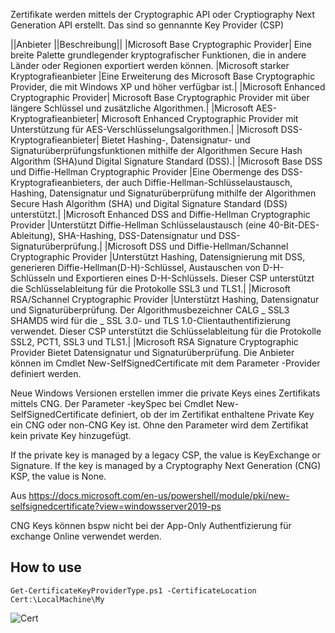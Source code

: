 Zertifikate werden mittels der Cryptographic API oder Cryptiography Next Generation API erstellt.
Das sind so gennannte Key Provider (CSP)

||Anbieter	||Beschreibung||
|Microsoft Base Cryptographic Provider|	Eine breite Palette grundlegender kryptografischer Funktionen, die in andere Länder oder Regionen exportiert werden können.
|Microsoft starker Kryptografieanbieter	|Eine Erweiterung des Microsoft Base Cryptographic Provider, die mit Windows XP und höher verfügbar ist.|
|Microsoft Enhanced Cryptographic Provider|	Microsoft Base Cryptographic Provider mit über längere Schlüssel und zusätzliche Algorithmen.|
|Microsoft AES-Kryptografieanbieter|	Microsoft Enhanced Cryptographic Provider mit Unterstützung für AES-Verschlüsselungsalgorithmen.|
|Microsoft DSS-Kryptografieanbieter|	Bietet Hashing-, Datensignatur- und Signaturüberprüfungsfunktionen mithilfe der Algorithmen Secure Hash Algorithm (SHA)und Digital Signature Standard (DSS).|
|Microsoft Base DSS und Diffie-Hellman Cryptographic Provider	|Eine Obermenge des DSS-Kryptografieanbieters, der auch Diffie-Hellman-Schlüsselaustausch, Hashing, Datensignatur und Signaturüberprüfung mithilfe der Algorithmen Secure Hash Algorithm (SHA) und Digital Signature Standard (DSS) unterstützt.|
|Microsoft Enhanced DSS and Diffie-Hellman Cryptographic Provider	|Unterstützt Diffie-Hellman Schlüsselaustausch (eine 40-Bit-DES-Ableitung), SHA-Hashing, DSS-Datensignatur und DSS-Signaturüberprüfung.|
|Microsoft DSS und Diffie-Hellman/Schannel Cryptographic Provider	|Unterstützt Hashing, Datensignierung mit DSS, generieren Diffie-Hellman(D-H)-Schlüssel, Austauschen von D-H-Schlüsseln und Exportieren eines D-H-Schlüssels. Dieser CSP unterstützt die Schlüsselableitung für die Protokolle SSL3 und TLS1.|
|Microsoft RSA/Schannel Cryptographic Provider	|Unterstützt Hashing, Datensignatur und Signaturüberprüfung. Der Algorithmusbezeichner CALG _ SSL3 SHAMD5 wird für die _ SSL 3.0- und TLS 1.0-Clientauthentifizierung verwendet. Dieser CSP unterstützt die Schlüsselableitung für die Protokolle SSL2, PCT1, SSL3 und TLS1.|
|Microsoft RSA Signature Cryptographic Provider	Bietet Datensignatur und Signaturüberprüfung.
Die Anbieter können im Cmdlet New-SelfSignedCertificate mit dem Parameter -Provider definiert werden.

Neue Windows Versionen erstellen immer die private Keys eines Zertifikats mittels CNG.
Der Parameter -keySpec bei Cmdlet New-SelfSignedCertificate definiert, ob der im Zertifikat enthaltene Private Key ein CNG oder non-CNG Key ist. Ohne den Parameter wird dem Zertifikat kein private Key hinzugefügt. 

If the private key is managed by a legacy CSP, the value is KeyExchange or Signature. If the key is managed by a Cryptography Next Generation (CNG) KSP, the value is None.

Aus <https://docs.microsoft.com/en-us/powershell/module/pki/new-selfsignedcertificate?view=windowsserver2019-ps> 

CNG Keys können bspw nicht bei der App-Only Authentfizierung für exchange Online verwendet werden.

## How to use
    Get-CertificateKeyProviderType.ps1 -CertificateLocation Cert:\LocalMachine\My

![Cert](https://github.com/pascalrimark/PowerShell/blob/main/Certificate/CertificateKeyProviderType/Images/CertImage.png?raw=true)